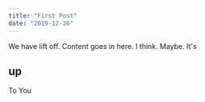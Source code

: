 ```yaml
---
title: "First Post"
date: "2019-12-26"
---
```

We have lift off.
Content goes in here.
I think.
Maybe.
It's

## up

To You